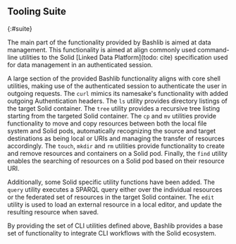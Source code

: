 ## Tooling Suite
{:#suite}

The main part of the functionality provided by Bashlib is aimed at data management.
This functionality is aimed at align commonly used command-line utilities to the
Solid [Linked Data Platform](todo: cite) specification used for data management
in an authenticated session.

<!-- Basic Shell Utilities -->
A large section of the provided Bashlib functionality aligns with core shell utilities,
making use of the authenticated session to authenticate the user in outgoing requests.
The `curl` mimics its namesake's functionality with added outgoing Authentication headers.
The `ls` utility provides directory listings of the target Solid container.
The `tree` utility provides a recursive tree listing starting from the targeted Solid container.
The `cp` and `mv` utilities provide functionality to move and copy resources between both the 
local file system and Solid pods, automatically recognizing the source and target destinations
as being local or URIs and managing the transfer of resources accordingly.
The `touch`, `mkdir` and `rm` utilities provide functionality to create and remove resources and
containers on a Solid pod.
Finally, the `find` utility enables the searching of resources on a Solid pod based on their resource
URI.

Additionally, some Solid specific utility functions have been added.
The `query` utility executes a SPARQL query either over the individual resources
or the federated set of resources in the target Solid container.
The `edit` utility is used to load an external resource in a local editor,
and update the resulting resource when saved.


By providing the set of CLI utilities defined above,
Bashlib provides a base set of functionality to integrate
CLI workflows with the Solid ecosystem.